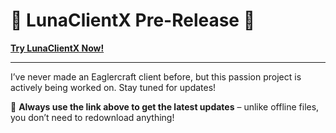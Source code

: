 # 🌙 **LunaClientX Pre-Release** 🚀

[**Try LunaClientX Now!**](https://lunaclientx.netlify.app/eaglercraftx_1.8_offline_en_us)

----------------

I’ve never made an Eaglercraft client before, but this passion project is actively being worked on. Stay tuned for updates!

📌 **Always use the link above to get the latest updates** – unlike offline files, you don’t need to redownload anything!
